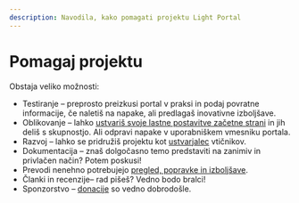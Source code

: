 ```yaml
---
description: Navodila, kako pomagati projektu Light Portal
---
```


# Pomagaj projektu

Obstaja veliko možnosti:

- Testiranje – preprosto preizkusi portal v praksi in podaj povratne informacije, če naletiš na napake, ali predlagaš inovativne izboljšave.
- Oblikovanje – lahko [ustvariš svoje lastne postavitve začetne strani](./create-layout.md) in jih deliš s skupnostjo. Ali odpravi napake v uporabniškem vmesniku portala.
- Razvoj – lahko se pridružiš projektu kot [ustvarjalec](../plugins/create-new.md) vtičnikov.
- Dokumentacija – znaš dolgočasno temo predstaviti na zanimiv in privlačen način? Potem poskusi!
- Prevodi nenehno potrebujejo [pregled, popravke in izboljšave](https://crowdin.com/project/light-portal).
- Članki in recenzije– rad pišeš? Vedno bodo bralci!
- Sponzorstvo – [donacije](https://ko-fi.com/dragomano/) so vedno dobrodošle.
